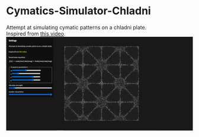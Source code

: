 # Cymatics-Simulator-Chladni
Attempt at simulating cymatic patterns on a chladni plate.  
Inspired from [this video](https://www.youtube.com/watch?v=Q3oItpVa9fs).
![Image of the simulator page](/cymaticssimulatorscreenshot.JPG)
